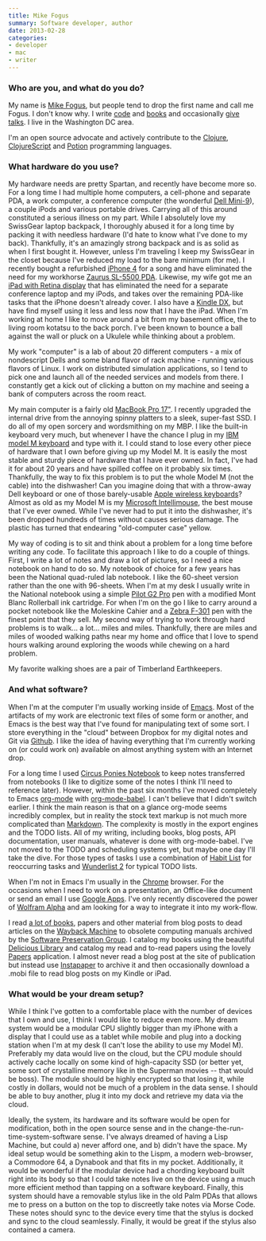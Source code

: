 ```yaml
---
title: Mike Fogus
summary: Software developer, author
date: 2013-02-28
categories:
- developer
- mac
- writer
---
```


### Who are you, and what do you do?

My name is [Mike Fogus](http://www.fogus.me/ "Mike's website."), but people tend to drop the first name and call me Fogus. I don't know why. I write [code](http://github.com/fogus "Mike's Github account.") and [books](http://www.joyofclojure.com/ "Mike's book on Clojure.") and occasionally [give talks](http://www.fogus.me/talks/ "Mike's talks."). I live in the Washington DC area.

I'm an open source advocate and actively contribute to the [Clojure][], [ClojureScript][] and [Potion][] programming languages.

### What hardware do you use?

My hardware needs are pretty Spartan, and recently have become more so. For a long time I had multiple home computers, a cell-phone and separate PDA, a work computer, a conference computer (the wonderful [Dell Mini-9][inspiron-mini-9]), a couple iPods and various portable drives. Carrying all of this around constituted a serious illness on my part. While I absolutely love my SwissGear laptop backpack, I thoroughly abused it for a long time by packing it with needless hardware (I'd hate to know what I've done to my back). Thankfully, it's an amazingly strong backpack and is as solid as when I first bought it. However, unless I'm traveling I keep my SwissGear in the closet because I've reduced my load to the bare minimum (for me). I recently bought a refurbished [iPhone 4][iphone-4] for a song and have eliminated the need for my workhorse [Zaurus SL-5500 PDA][sl-5500]. Likewise, my wife got me an [iPad with Retina display][ipad-3] that has eliminated the need for a separate conference laptop and my iPods, and takes over the remaining PDA-like tasks that the iPhone doesn't already cover. I also have a [Kindle DX][kindle], but have find myself using it less and less now that I have the iPad. When I'm working at home I like to move around a bit from my basement office, the to living room kotatsu to the back porch. I've been known to bounce a ball against the wall or pluck on a Ukulele while thinking about a problem.

My work "computer" is a lab of about 20 different computers - a mix of nondescript Dells and some bland flavor of rack machine - running various flavors of Linux. I work on distributed simulation applications, so I tend to pick one and launch all of the needed services and models from there. I constantly get a kick out of clicking a button on my machine and seeing a bank of computers across the room react.

My main computer is a fairly old [MacBook Pro 17"][macbook-pro]. I recently upgraded the internal drive from the annoying spinny platters to a sleek, super-fast SSD. I do all of my open sorcery and wordsmithing on my MBP. I like the built-in keyboard very much, but whenever I have the chance I plug in my [IBM model M keyboard][model-m] and type with it. I could stand to lose every other piece of hardware that I own before giving up my Model M. It is easily the most stable and sturdy piece of hardware that I have ever owned. In fact, I've had it for about 20 years and have spilled coffee on it probably six times. Thankfully, the way to fix this problem is to put the whole Model M (not the cable) into the dishwasher! Can you imagine doing that with a throw-away Dell keyboard or one of those barely-usable [Apple wireless keyboards][keyboard]? Almost as old as my Model M is my [Microsoft Intellimouse][intellimouse], the best mouse that I've ever owned. While I've never had to put it into the dishwasher, it's been dropped hundreds of times without causes serious damage. The plastic has turned that endearing "old-computer case" yellow.

My way of coding is to sit and think about a problem for a long time before writing any code. To facilitate this approach I like to do a couple of things. First, I write a lot of notes and draw a lot of pictures, so I need a nice notebook on hand to do so. My notebook of choice for a few years has been the National quad-ruled lab notebook. I like the 60-sheet version rather than the one with 96-sheets. When I'm at my desk I usually write in the National notebook using a simple [Pilot G2 Pro][g2-pro] pen with a modified Mont Blanc Rollerball ink cartridge. For when I'm on the go I like to carry around a pocket notebook like the Moleskine Cahier and a [Zebra F-301][f-301] pen with the finest point that they sell. My second way of trying to work through hard problems is to walk... a lot... miles and miles. Thankfully, there are miles and miles of wooded walking paths near my home and office that I love to spend hours walking around exploring the woods while chewing on a hard problem.

My favorite walking shoes are a pair of Timberland Earthkeepers.

### And what software?

When I'm at the computer I'm usually working inside of [Emacs][]. Most of the artifacts of my work are electronic text files of some form or another, and Emacs is the best way that I've found for manipulating text of some sort. I store everything in the "cloud" between Dropbox for my digital notes and Git via [Github][]. I like the idea of having everything that I'm currently working on (or could work on) available on almost anything system with an Internet drop.

For a long time I used [Circus Ponies Notebook][notebook] to keep notes transferred from notebooks (I like to digitize some of the notes I think I'll need to reference later). However, within the past six months I've moved completely to Emacs [org-mode][] with [org-mode-babel][babel]. I can't believe that I didn't switch earlier. I think the main reason is that on a glance org-mode seems incredibly complex, but in reality the stock text markup is not much more complicated than [Markdown][]. The complexity is mostly in the export engines and the TODO lists. All of my writing, including books, blog posts, API documentation, user manuals, whatever is done with org-mode-babel. I've not moved to the TODO and scheduling systems yet, but maybe one day I'll take the dive. For those types of tasks I use a combination of [Habit List][habit-list-ios] for reoccurring tasks and [Wunderlist 2][wunderlist] for typical TODO lists.

When I'm not in Emacs I'm usually in the [Chrome][] browser. For the occasions when I need to work on a presentation, an Office-like document or send an email I use [Google Apps][g-suite]. I've only recently discovered the power of [Wolfram Alpha][wolfram-alpha] and am looking for a way to integrate it into my work-flow.

I read [a lot of books](http://www.goodreads.com/author/show/3514864.Michael_Fogus "Mike's books on Goodreads."), papers and other material from blog posts to dead articles on the [Wayback Machine][wayback-machine] to obsolete computing manuals archived by the [Software Preservation Group](http://www.softwarepreservation.org/ "The Software Preservation Group."). I catalog my books using the beautiful [Delicious Library][delicious-library] and catalog my read and to-read papers using the lovely [Papers][] application. I almost never read a blog post at the site of publication but instead use [Instapaper][] to archive it and then occasionally download a .mobi file to read blog posts on my Kindle or iPad.

### What would be your dream setup?

While I think I've gotten to a comfortable place with the number of devices that I own and use, I think I would like to reduce even more. My dream system would be a modular CPU slightly bigger than my iPhone with a display that I could use as a tablet while mobile and plug into a docking station when I'm at my desk (I can't lose the ability to use my Model M). Preferably my data would live on the cloud, but the CPU module should actively cache locally on some kind of high-capacity SSD (or better yet, some sort of crystalline memory like in the Superman movies -- that would be boss). The module should be highly encrypted so that losing it, while costly in dollars, would not be much of a problem in the data sense. I should be able to buy another, plug it into my dock and retrieve my data via the cloud.

Ideally, the system, its hardware and its software would be open for modification, both in the open source sense and in the change-the-run-time-system-software sense. I've always dreamed of having a Lisp Machine, but could a) never afford one, and b) didn't have the space. My ideal setup would be something akin to the Lispm, a modern web-browser, a Commodore 64, a Dynabook and that fits in my pocket. Additionally, it would be wonderful if the modular device had a chording keyboard built right into its body so that I could take notes live on the device using a much more efficient method than tapping on a software keyboard. Finally, this system should have a removable stylus like in the old Palm PDAs that allows me to press on a button on the top to discreetly take notes via Morse Code. These notes should sync to the device every time that the stylus is docked and sync to the cloud seamlessly. Finally, it would be great if the stylus also contained a camera.

[babel]: https://orgmode.org/worg/org-contrib/babel/ "A part of Org-mode that allows code execution."
[chrome]: https://www.google.com/intl/en/chrome/browser/ "A WebKit-based browser, where each tab runs in its own thread."
[clojure]: https://en.wikipedia.org/wiki/Clojure "A dynamic programming language using the Java Virtual Machine."
[clojurescript]: http://www.clojurescript.net/ "A Clojure to Javascript compiler."
[delicious-library]: https://www.delicious-monster.com/ "Mac software for cataloging your media."
[emacs]: http://www.gnu.org/software/emacs/ "A free open-source text editor."
[f-301]: https://www.amazon.com/Zebra-F-301-Retractable-Ballpoint-Black/dp/B001JT1ADW "A pen."
[g-suite]: https://gsuite.google.com/ "A hosted solution for email, calendaring and more."
[g2-pro]: https://www.amazon.com/Pilot-Retractable-Roller-Barrel-31147/dp/B0013CIJSO/ "A pen."
[github]: https://github.com/ "A Git code repository service."
[habit-list-ios]: https://habitlist.com/ "An app for building and tracking habits."
[inspiron-mini-9]: https://www.dell.com/us/dfh/p/inspiron-mini9/pd "A 9 inch netbook."
[instapaper]: https://www.instapaper.com/ "A web tool for saving pages to read later."
[intellimouse]: https://www.amazon.com/Microsoft-D58-00026-Intellimouse-Optical-Mouse/dp/B00005TQ08 "A five-button mouse."
[ipad-3]: https://www.apple.com/ipad/ "A tablet device with a retina display."
[iphone-4]: https://en.wikipedia.org/wiki/IPhone_4 "A smartphone."
[keyboard]: https://www.apple.com/keyboard/ "The keyboard."
[kindle]: https://www.amazon.com/Kindle-Ereader-ebook-reader/dp/B007HCCNJU "A digital book reader."
[macbook-pro]: https://www.apple.com/macbook-pro/ "A laptop."
[markdown]: https://daringfireball.net/projects/markdown/ "An email-like format for marking up text."
[model-m]: https://en.wikipedia.org/wiki/Model_M_keyboard "A keyboard."
[notebook]: https://en.wikipedia.org/wiki/Circus_Ponies_NoteBook "A notebook and outliner app for the Mac."
[org-mode]: https://orgmode.org/ "An Emacs mode for notes and to-do items."
[papers]: http://papersapp.com "iTunes-like software for organising articles."
[potion]: https://github.com/perl11/potion "An object-oriented programming language."
[sl-5500]: https://www.amazon.com/Sharp-undefined-Zaurus-SL-5500-PDA/dp/B000063D6E "A Linux-powered PDA with a 3.5 inch screen."
[wayback-machine]: http://archive.org/web/web.php "A service for pulling up archived copies of websites."
[wolfram-alpha]: https://www.wolframalpha.com/ "An online knowledge engine."
[wunderlist]: https://www.wunderlist.com/ "A cloud-syncing to-do manager."
